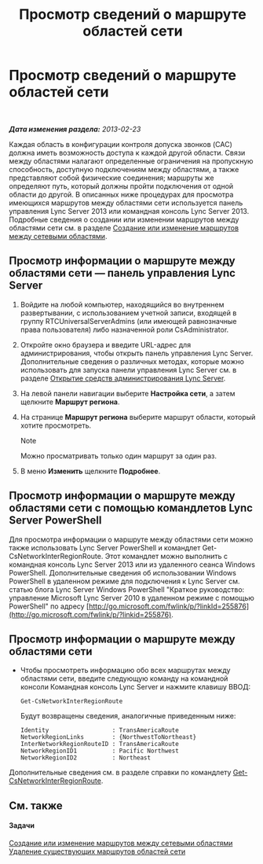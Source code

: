 ﻿---
title: Просмотр сведений о маршруте областей сети
TOCTitle: Просмотр сведений о маршруте областей сети
ms:assetid: 34dd9fa3-e695-4680-b244-3019298b5009
ms:mtpsurl: https://technet.microsoft.com/ru-ru/library/JJ688021(v=OCS.15)
ms:contentKeyID: 49887942
ms.date: 05/19/2016
mtps_version: v=OCS.15
ms.translationtype: HT
---

# Просмотр сведений о маршруте областей сети

 

_**Дата изменения раздела:** 2013-02-23_

Каждая область в конфигурации контроля допуска звонков (CAC) должна иметь возможность доступа к каждой другой области. Связи между областями налагают определенные ограничения на пропускную способность, доступную подключениям между областями, а также представляют собой физические соединения; маршруты же определяют путь, который должны пройти подключения от одной области до другой. В описанных ниже процедурах для просмотра имеющихся маршрутов между областями сети используется панель управления Lync Server 2013 или командная консоль Lync Server 2013. Подробные сведения о создании или изменении маршрутов между областями сети см. в разделе [Создание или изменение маршрутов между сетевыми областями](lync-server-2013-creating-or-modifying-network-region-routes.md).

## Просмотр информации о маршруте между областями сети — панель управления Lync Server

1.  Войдите на любой компьютер, находящийся во внутреннем развертывании, с использованием учетной записи, входящей в группу RTCUniversalServerAdmins (или имеющей равнозначные права пользователя) либо назначенной роли CsAdministrator.

2.  Откройте окно браузера и введите URL-адрес для администрирования, чтобы открыть панель управления Lync Server. Дополнительные сведения о различных методах, которые можно использовать для запуска панели управления Lync Server см. в разделе [Открытие средств администрирования Lync Server](lync-server-2013-open-lync-server-administrative-tools.md).

3.  На левой панели навигации выберите **Настройка сети**, а затем щелкните **Маршрут региона**.

4.  На странице **Маршрут региона** выберите маршрут области, который хотите просмотреть.
    
    > [!note]  
    > Можно просматривать только один маршрут за один раз.

5.  В меню **Изменить** щелкните **Подробнее**.

## Просмотр информации о маршруте между областями сети с помощью командлетов Lync Server PowerShell

Для просмотра информации о маршруте между областями сети можно также использовать Lync Server PowerShell и командлет Get-CsNetworkInterRegionRoute. Этот командлет можно выполнить с командная консоль Lync Server 2013 или из удаленного сеанса Windows PowerShell. Дополнительные сведения об использовании Windows PowerShell в удаленном режиме для подключения к Lync Server см. статью блога Lync Server Windows PowerShell "Краткое руководство: управление Microsoft Lync Server 2010 в удаленном режиме с помощью PowerShell" по адресу [http://go.microsoft.com/fwlink/p/?linkId=255876](http://go.microsoft.com/fwlink/p/?linkid=255876).

## Просмотр информации о маршруте между областями сети

  - Чтобы просмотреть информацию обо всех маршрутах между областями сети, введите следующую команду на командной консоли Командная консоль Lync Server и нажмите клавишу ВВОД:
    
        Get-CsNetworkInterRegionRoute
    
    Будут возвращены сведения, аналогичные приведенным ниже:
    
        Identity                  : TransAmericaRoute
        NetworkRegionLinks        : {NorthwestToNortheast}
        InterNetworkRegionRouteID : TransAmericaRoute
        NetworkRegionID1          : Pacific Northwest
        NetworkRegionID2          : Northeast

Дополнительные сведения см. в разделе справки по командлету [Get-CsNetworkInterRegionRoute](https://docs.microsoft.com/en-us/powershell/module/skype/Get-CsNetworkInterRegionRoute).

## См. также

#### Задачи

[Создание или изменение маршрутов между сетевыми областями](lync-server-2013-creating-or-modifying-network-region-routes.md)  
[Удаление существующих маршрутов областей сети](lync-server-2013-deleting-existing-network-region-routes.md)

